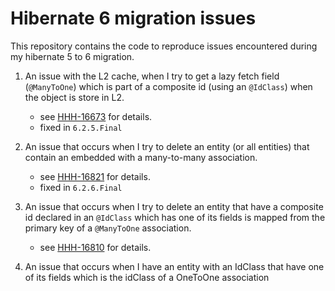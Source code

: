 # Hibernate 6 migration issues

This repository contains the code to reproduce issues encountered during my hibernate 5 to 6 migration.

1. An issue with the L2 cache, when I try to get a lazy fetch field
   (`@ManyToOne`) which is part of a composite id (using an `@IdClass`) when the object is store in L2.
    - see [HHH-16673](https://hibernate.atlassian.net/browse/HHH-16673) for details.
    - fixed in `6.2.5.Final`

2. An issue that occurs when I try to delete an entity (or all entities) that contain an embedded with a many-to-many
   association.
    - see [HHH-16821](https://hibernate.atlassian.net/browse/HHH-16821) for details.
    - fixed in `6.2.6.Final`

3. An issue that occurs when I try to delete an entity that have a composite id declared in an `@IdClass`
   which has one of its fields is mapped from the primary key of a `@ManyToOne` association.
    - see [HHH-16810](https://hibernate.atlassian.net/browse/HHH-16810) for details.

4. An issue that occurs when I have an entity with an IdClass that have one of its fields which is the idClass of a
   OneToOne association  